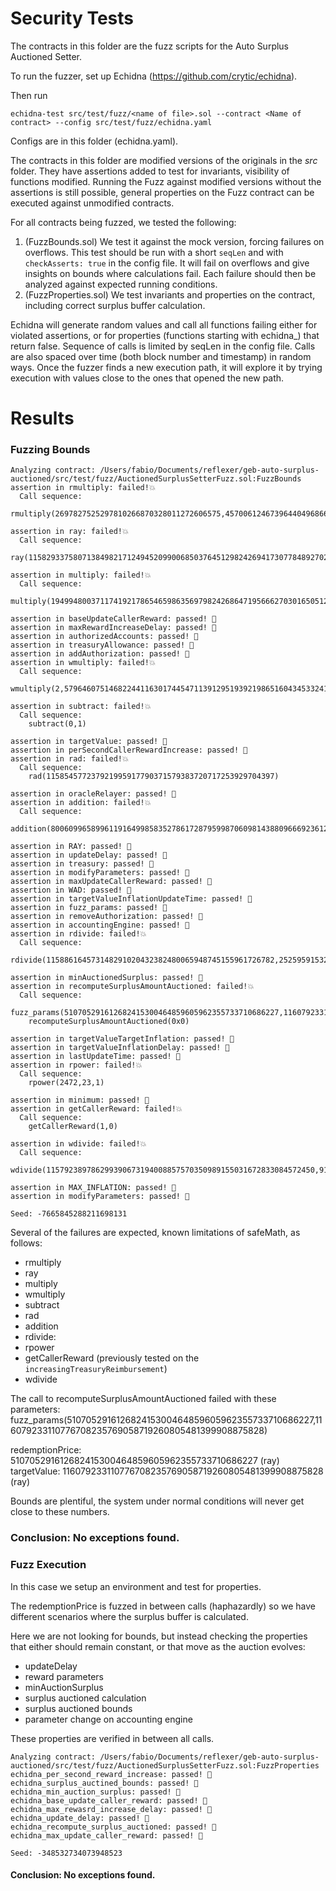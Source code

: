 # Security Tests

The contracts in this folder are the fuzz scripts for the Auto Surplus Auctioned Setter.

To run the fuzzer, set up Echidna (https://github.com/crytic/echidna).

Then run
```
echidna-test src/test/fuzz/<name of file>.sol --contract <Name of contract> --config src/test/fuzz/echidna.yaml
```

Configs are in this folder (echidna.yaml).

The contracts in this folder are modified versions of the originals in the _src_ folder. They have assertions added to test for invariants, visibility of functions modified. Running the Fuzz against modified versions without the assertions is still possible, general properties on the Fuzz contract can be executed against unmodified contracts.

For all contracts being fuzzed, we tested the following:

1. (FuzzBounds.sol) We test it against the mock version, forcing failures on overflows. This test should be run with a short ```seqLen``` and with ```checkAsserts: true``` in the config file. It will fail on overflows and give insights on bounds where calculations fail. Each failure should then be analyzed against expected running conditions.
2. (FuzzProperties.sol) We test invariants and properties on the contract, including correct surplus buffer calculation.

Echidna will generate random values and call all functions failing either for violated assertions, or for properties (functions starting with echidna_) that return false. Sequence of calls is limited by seqLen in the config file. Calls are also spaced over time (both block number and timestamp) in random ways. Once the fuzzer finds a new execution path, it will explore it by trying execution with values close to the ones that opened the new path.

# Results

### Fuzzing Bounds
```
Analyzing contract: /Users/fabio/Documents/reflexer/geb-auto-surplus-auctioned/src/test/fuzz/AuctionedSurplusSetterFuzz.sol:FuzzBounds
assertion in rmultiply: failed!💥
  Call sequence:
    rmultiply(2697827525297810266870328011272606575,45700612467396440496866969060923131761892)

assertion in ray: failed!💥
  Call sequence:
    ray(115829337580713849821712494520990068503764512982426941730778489270260)

assertion in multiply: failed!💥
  Call sequence:
    multiply(19499480037117419217865465986356979824268647195666270301650512244145532399334,6)

assertion in baseUpdateCallerReward: passed! 🎉
assertion in maxRewardIncreaseDelay: passed! 🎉
assertion in authorizedAccounts: passed! 🎉
assertion in treasuryAllowance: passed! 🎉
assertion in addAuthorization: passed! 🎉
assertion in wmultiply: failed!💥
  Call sequence:
    wmultiply(2,57964607514682244116301744547113912951939219865160434533241870562907077037120)

assertion in subtract: failed!💥
  Call sequence:
    subtract(0,1)

assertion in targetValue: passed! 🎉
assertion in perSecondCallerRewardIncrease: passed! 🎉
assertion in rad: failed!💥
  Call sequence:
    rad(115854577237921995917790371579383720717253929704397)

assertion in oracleRelayer: passed! 🎉
assertion in addition: failed!💥
  Call sequence:
    addition(80060996589961191649985835278617287959987060981438809666923612368680521767252,35998051013888632081562042937723574662188154618061231804626440394500733349490)

assertion in RAY: passed! 🎉
assertion in updateDelay: passed! 🎉
assertion in treasury: passed! 🎉
assertion in modifyParameters: passed! 🎉
assertion in maxUpdateCallerReward: passed! 🎉
assertion in WAD: passed! 🎉
assertion in targetValueInflationUpdateTime: passed! 🎉
assertion in fuzz_params: passed! 🎉
assertion in removeAuthorization: passed! 🎉
assertion in accountingEngine: passed! 🎉
assertion in rdivide: failed!💥
  Call sequence:
    rdivide(115886164573148291020432382480065948745155961726782,2525959153237729307734718239684989008389347015779)

assertion in minAuctionedSurplus: passed! 🎉
assertion in recomputeSurplusAmountAuctioned: failed!💥
  Call sequence:
    fuzz_params(510705291612682415300464859605962355733710686227,116079233110776708235769058719260805481399908875828)
    recomputeSurplusAmountAuctioned(0x0)

assertion in targetValueTargetInflation: passed! 🎉
assertion in targetValueInflationDelay: passed! 🎉
assertion in lastUpdateTime: passed! 🎉
assertion in rpower: failed!💥
  Call sequence:
    rpower(2472,23,1)

assertion in minimum: passed! 🎉
assertion in getCallerReward: failed!💥
  Call sequence:
    getCallerReward(1,0)

assertion in wdivide: failed!💥
  Call sequence:
    wdivide(115792389786299390673194008857570350989155031672833084572450,9110416146516350831414530238548909262859433559447647428)

assertion in MAX_INFLATION: passed! 🎉
assertion in modifyParameters: passed! 🎉

Seed: -7665845288211698131
```

Several of the failures are expected, known limitations of safeMath, as follows:

- rmultiply
- ray
- multiply
- wmultiply
- subtract
- rad
- addition
- rdivide:
- rpower
- getCallerReward (previously tested on the ```increasingTreasuryReimbursement```)
- wdivide

The call to recomputeSurplusAmountAuctioned failed with these parameters:
fuzz_params(510705291612682415300464859605962355733710686227,116079233110776708235769058719260805481399908875828)

redemptionPrice: 510705291612682415300464859605962355733710686227 (ray)
targetValue: 116079233110776708235769058719260805481399908875828 (ray)

Bounds are plentiful, the system under normal conditions will never get close to these numbers.

### Conclusion: No exceptions found.

### Fuzz Execution

In this case we setup an environment and test for properties.

The redemptionPrice is fuzzed in between calls (haphazardly) so we have different scenarios where the surplus buffer is calculated.

Here we are not looking for bounds, but instead checking the properties that either should remain constant, or that move as the auction evolves:

- updateDelay
- reward parameters
- minAuctionSurplus
- surplus auctioned calculation
- surplus auctioned bounds
- parameter change on accounting engine

These properties are verified in between all calls.

```
Analyzing contract: /Users/fabio/Documents/reflexer/geb-auto-surplus-auctioned/src/test/fuzz/AuctionedSurplusSetterFuzz.sol:FuzzProperties
echidna_per_second_reward_increase: passed! 🎉
echidna_surplus_auctined_bounds: passed! 🎉
echidna_min_auction_surplus: passed! 🎉
echidna_base_update_caller_reward: passed! 🎉
echidna_max_rewasrd_increase_delay: passed! 🎉
echidna_update_delay: passed! 🎉
echidna_recompute_surplus_auctioned: passed! 🎉
echidna_max_update_caller_reward: passed! 🎉

Seed: -348532734073948523

```

#### Conclusion: No exceptions found.

